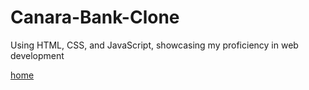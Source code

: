 # Canara-Bank-Clone
Using HTML, CSS, and JavaScript, showcasing my proficiency in web development

<a href="Html/Home.html">home</a>
